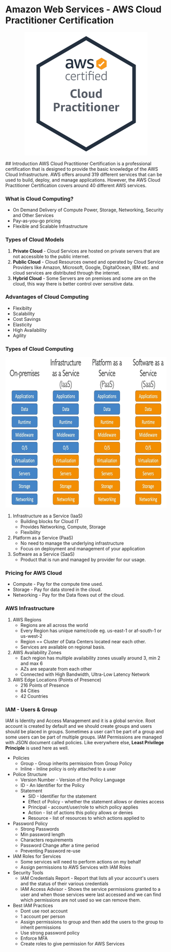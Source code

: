 # Amazon Web Services - AWS Cloud Practitioner Certification
<p align="center">
  <img width="384" height="384" src="/img/AWS-Certified_Cloud-Practitioner_512x512.png">
</p>
## Introduction
AWS Cloud Practitioner Certification is a professional certification that is designed to provide the basic knowledge of the AWS Cloud Infrastructure. AWS offers around 319 different services that can be used to build, deploy, and manage applications. However, the AWS Cloud Practitioner Certification covers around 40 different AWS services.

### What is Cloud Computing?
- On Demand Delivery of Compute Power, Storage, Networking, Security and Other Services
- Pay-as-you-go pricing
- Flexible and Scalable Infrastructure

### Types of Cloud Models
1. **Private Cloud** - Cloud Services are hosted on private servers that are not accessible to the public internet.
2. **Public Cloud** - Cloud Resources owned and operated by Cloud Service Providers like Amazon, Microsoft, Google, DigitalOcean, IBM etc. and cloud services are distributed through the internet.
3. **Hybrid Cloud** - Some Servers are on premises and some are on the cloud, this way there is better control over sensitive data.

### Advantages of Cloud Computing
- Flexibilty
- Scalability
- Cost Savings
- Elasticity
- High Availability
- Agility

### Types of Cloud Computing
<p align="center">
  <img width="776" height="468" src="/img/IaaS_PaaS_SaaS.JPG"> 
</p>

1. Infrastructure as a Service (IaaS)
    * Building blocks for Cloud IT
    * Provides Networking, Compute, Storage
    * Flexibility
2. Platform as a Service (PaaS)
    * No need to manage the underlying infrastructure
    * Focus on deployment and management of your application
3. Software as a Service (SaaS)
    * Product that is run and managed by provider for our usage.

### Pricing for AWS Cloud
- Compute - Pay for the compute time used.
- Storage - Pay for data stored in the cloud.
- Networking - Pay for the Data flows out of the cloud.

### AWS Infrastructure
1. AWS Regions
    * Regions are all across the world
    * Every Region has unique name/code eg. us-east-1 or af-south-1 or us-west-2
    * Region == Cluster of Data Centers located near each other.
    * Services are available on regional basis.
2. AWS Availability Zones
    * Each region has multiple availability zones usually around 3, min 2 and max 6
    * AZs are separate from each other
    * Connected with High Bandwidth, Ultra-Low Latency Network
3. AWS Edge Locations (Points of Presence)
    * 216 Points of Presence
    * 84 Cities
    * 42 Countries

### IAM - Users & Group

IAM is Identity and Access Management and it is a global service.
Root account is created by default and we should create groups and users should be placed in groups. Sometimes a user can't be part of a group and some users can be part of multiple groups.
IAM Permissions are managed with JSON document called policies.
Like everywhere else, **Least Privilege Principle** is used here as well.

- Policies 
    * Group - Group inherits permission from Group Policy
    * Inline - Inline policy is only attached to a user
- Police Structure 
    * Version Number - Version of the Policy Language
    * ID - An Identifier for the Policy
    * Statement 
        * SID - Identifier for the statement
        * Effect of Policy - whether the statement allows or denies access
        * Principal - account/user/role to which policy applies
        * Action - list of actions this policy allows or denies
        * Resource - list of resources to which  actions applied to
- Password  Policy
    * Strong Passwords
    * Min password length
    * Characters requirements
    * Password Change after a time period
    * Preventing Password re-use
- IAM Roles for Services
    * Some services will need to perform actions on my behalf
    * Assign permissions to AWS Services with IAM Roles
- Security Tools
    * IAM Credentials Report - Report that lists all your account's users and the status of their various credentials
    * IAM Access Advisor - Shows the service permissions granted to a user and when those services were last accessed and we can find which permissions are not used so we can remove them.
- Best IAM Practices
    * Dont use root account
    * 1 account per person
    * Assign permissions to group and then add the users to the group to inherit permissions
    * Use strong password policy
    * Enforce MFA
    * Create roles to give permission for AWS Services


